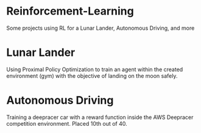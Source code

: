# Reinforcement-Learning
Some projects using RL for a Lunar Lander, Autonomous Driving, and more

# Lunar Lander
Using Proximal Policy Optimization to train an agent within the created environment (gym) with the objective of landing on the moon safely.

# Autonomous Driving
Training a deepracer car with a reward function inside the AWS Deepracer competition environment. Placed 10th out of 40.  
